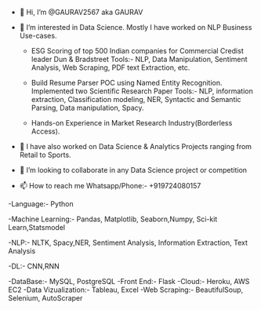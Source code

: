 - 👋 Hi, I’m @GAURAV2567 aka GAURAV
- 👀 I’m interested in Data Science. Mostly I have worked on NLP Business Use-cases.
    - ESG Scoring of top 500 Indian companies for Commercial Credist
      leader Dun & Bradstreet
      Tools:- NLP, Data Manipulation, Sentiment Analysis, Web Scraping, PDF text Extraction, etc.

   - Build Resume Parser POC using Named Entity Recognition.
     Implemented two Scientific Research Paper
     Tools:- NLP, information extraction, Classification modeling, NER, Syntactic and Semantic Parsing, Data manipulation, Spacy.
    
   - Hands-on Experience in Market Research Industry(Borderless Access).
    
- 🌱 I have also worked on Data Science & Analytics Projects ranging from Retail to Sports.
- 💞️ I’m looking to collaborate in any Data Science project or competition
- 📫 How to reach me Whatsapp/Phone:- +919724080157

 -Language:- Python 
 
 -Machine Learning:- Pandas, Matplotlib, Seaborn,Numpy, Sci-kit Learn,Statsmodel
 
 -NLP:- NLTK, Spacy,NER, Sentiment Analysis, Information Extraction, Text Analysis
 
 -DL:- CNN,RNN
 
 -DataBase:- MySQL, PostgreSQL
 -Front End:- Flask
 -Cloud:- Heroku, AWS EC2
 -Data Vizualization:- Tableau, Excel
 -Web Scraping:- BeautifulSoup, Selenium, AutoScraper

<!---
GAURAV2567/GAURAV2567 is a ✨ special ✨ repository because its `README.md` (this file) appears on your GitHub profile.
You can click the Preview link to take a look at your changes.
--->
